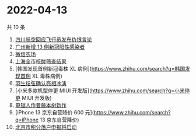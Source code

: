 # 2022-04-13

共 10 条

<!-- BEGIN -->
<!-- 最后更新时间 Wed Apr 13 2022 00:19:27 GMT+0800 (China Standard Time) -->

1. [四川航空回应飞行员发布仇恨言论](https://www.zhihu.com/search?q=四川航空回应)
1. [广州新增 13 例新冠阳性感染者](https://www.zhihu.com/search?q=广州疫情)
1. [微信农场](https://www.zhihu.com/search?q=微信农场)
1. [上海全市核酸筛查结果](https://www.zhihu.com/search?q=上海全市核酸筛查结果)
1. [韩国发现首例新冠毒株 XL 病例](https://www.zhihu.com/search?q=韩国发现首例 XL 毒株病例)
1. [羽生结弦确认亮相冰演](https://www.zhihu.com/search?q=羽生结弦确认亮相冰演)
1. [小米多款机型停更 MIUI 开发版](https://www.zhihu.com/search?q=小米停更 MIUI 开发版)
1. [电锯人作者藤本树新作](https://www.zhihu.com/search?q=藤本树新作)
1. [iPhone 13 京东自营降价 600 元](https://www.zhihu.com/search?q=iPhone 13 京东自营降价)
1. [北京市积分落户申报将启动](https://www.zhihu.com/search?q=北京市积分落户申报)

<!-- END -->
